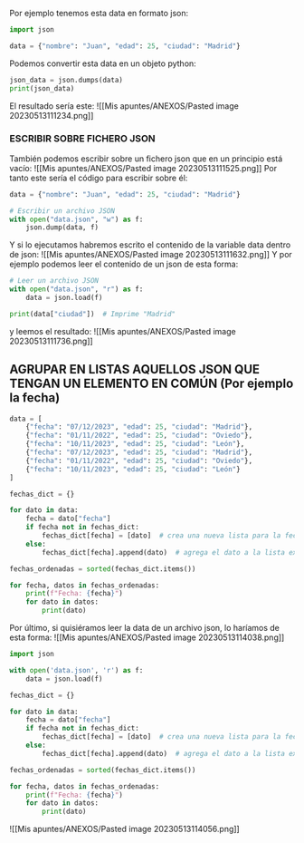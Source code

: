 Por ejemplo tenemos esta data en formato json:
```python
import json

data = {"nombre": "Juan", "edad": 25, "ciudad": "Madrid"}
```
Podemos convertir esta data en un objeto python:
```python
json_data = json.dumps(data)
print(json_data)
```
El resultado sería este:
![[Mis apuntes/ANEXOS/Pasted image 20230513111234.png]]
### ESCRIBIR SOBRE FICHERO JSON
También podemos escribir sobre un fichero json que en un principio está vacío:
![[Mis apuntes/ANEXOS/Pasted image 20230513111525.png]]
Por tanto este sería el código para escribir sobre él:
```python
data = {"nombre": "Juan", "edad": 25, "ciudad": "Madrid"}

# Escribir un archivo JSON
with open("data.json", "w") as f:
    json.dump(data, f)
```
Y si lo ejecutamos habremos escrito el contenido de la variable data dentro de json:
![[Mis apuntes/ANEXOS/Pasted image 20230513111632.png]]
Y por ejemplo podemos leer el contenido de un json de esta forma:
```python
# Leer un archivo JSON
with open("data.json", "r") as f:
    data = json.load(f)

print(data["ciudad"])  # Imprime "Madrid"
```
y leemos el resultado:
![[Mis apuntes/ANEXOS/Pasted image 20230513111736.png]]
## AGRUPAR EN LISTAS AQUELLOS JSON QUE TENGAN UN ELEMENTO EN COMÚN (Por ejemplo la fecha)
```python
data = [
    {"fecha": "07/12/2023", "edad": 25, "ciudad": "Madrid"},
    {"fecha": "01/11/2022", "edad": 25, "ciudad": "Oviedo"},
    {"fecha": "10/11/2023", "edad": 25, "ciudad": "León"},
    {"fecha": "07/12/2023", "edad": 25, "ciudad": "Madrid"},
    {"fecha": "01/11/2022", "edad": 25, "ciudad": "Oviedo"},
    {"fecha": "10/11/2023", "edad": 25, "ciudad": "León"}
]

fechas_dict = {}

for dato in data:
    fecha = dato["fecha"]
    if fecha not in fechas_dict:
        fechas_dict[fecha] = [dato]  # crea una nueva lista para la fecha
    else:
        fechas_dict[fecha].append(dato)  # agrega el dato a la lista existente

fechas_ordenadas = sorted(fechas_dict.items())

for fecha, datos in fechas_ordenadas:
    print(f"Fecha: {fecha}")
    for dato in datos:
        print(dato)
```
Por último, si quisiéramos leer la data de un archivo json, lo haríamos de esta forma:
![[Mis apuntes/ANEXOS/Pasted image 20230513114038.png]]
```python
import json

with open('data.json', 'r') as f:
    data = json.load(f)

fechas_dict = {}

for dato in data:
    fecha = dato["fecha"]
    if fecha not in fechas_dict:
        fechas_dict[fecha] = [dato]  # crea una nueva lista para la fecha
    else:
        fechas_dict[fecha].append(dato)  # agrega el dato a la lista existente

fechas_ordenadas = sorted(fechas_dict.items())

for fecha, datos in fechas_ordenadas:
    print(f"Fecha: {fecha}")
    for dato in datos:
        print(dato)
```
![[Mis apuntes/ANEXOS/Pasted image 20230513114056.png]]
